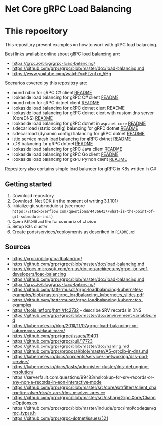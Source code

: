 # Net Core gRPC Load Balancing

# This repository

This repository present examples on how to work with gRPC load balancing.

Best links available online about gRPC load balancing are:
- https://grpc.io/blog/grpc-load-balancing/
- https://github.com/grpc/grpc/blob/master/doc/load-balancing.md
- https://www.youtube.com/watch?v=F2znfxn_5Hg

Scenarios covered by this repository are:
- round robin for gRPC C# client [README](scenarios/NetCore.CSharp.RoundRobin/README.md)
- lookaside load balancing for gRPC C# client [README](scenarios/NetCore.CSharp.Lookaside/README.md)
- round robin for gRPC dotnet client [README](scenarios/NetCore.DotNet.RoundRobin/README.md)
- lookaside load balancing for gRPC dotnet cient [README](scenarios/NetCore.DotNet.Lookaside/README.md)
- lookaside load balancing for gRPC dotnet cient with custom dns server (CoreDNS) [README](scenarios/NetCore.DotNet.Lookaside.CustomDns/README.md)
- lookaside load balancing for gRPC dotnet in `asp.net core` [README](scenarios/NetCore.DotNet.Lookaside.AspNetClient/README.md)
- sidecar load (static config) balancing for gRPC dotnet [README](scenarios/NetCore.DotNet.Sidecar.StaticConfiguration/README.md)
- sidecar load (dynamic config) balancing for gRPC dotnet [README](scenarios/NetCore.DotNet.Sidecar.DynamicConfiguration/README.md)
- istio service mesh load balancing for gRPC dotnet [README](scenarios/NetCore.DotNet.ServiceMesh/README.md)
- xDS balancing for gRPC dotnet [README](scenarios/NetCore.DotNet.xDS/README.md)
- lookaside load balancing for gRPC Java client [README](scenarios/Java.Lookaside/README.md)
- lookaside load balancing for gRPC Go client [README](scenarios/Go.Lookaside/README.md)
- lookaside load balancing for gRPC Python client [README](scenarios/Python.Lookaside/README.md) 

Repository also contains simple load balancer for gRPC in K8s written in C#

## Getting started

1. Download repository 
2. Download .Net SDK (in the moment of writing 3.1.101)
3. Initialize git submodule(s) (see more `https://stackoverflow.com/questions/44366417/what-is-the-point-of-git-submodule-init`)
4. Open `README.md` file for scenario of choice
5. Setup K8s cluster
6. Create pods/services/deployments as described in `README.md` 

## Sources

- https://grpc.io/blog/loadbalancing/ 
- https://github.com/grpc/grpc/blob/master/doc/load-balancing.md 
- https://docs.microsoft.com/en-us/dotnet/architecture/grpc-for-wcf-developers/load-balancing 
- https://github.com/grpc/grpc/blob/master/doc/load-balancing.md
- https://grpc.io/blog/grpc-load-balancing/
- https://github.com/jtattermusch/grpc-loadbalancing-kubernetes-examples/blob/master/grpc_loadbalancing_kubernetes_slides.pdf
- https://github.com/jtattermusch/grpc-loadbalancing-kubernetes-examples
- https://tools.ietf.org/html/rfc2782 - describe SRV records in DNS
- https://github.com/grpc/grpc/blob/master/doc/environment_variables.md
- https://kubernetes.io/blog/2018/11/07/grpc-load-balancing-on-kubernetes-without-tears/
- https://github.com/grpc/grpc/issues/19401
- https://github.com/grpc/grpc/pull/17723
- https://github.com/grpc/grpc/blob/master/doc/naming.md
- https://github.com/grpc/proposal/blob/master/A5-grpclb-in-dns.md
- https://kubernetes.io/docs/concepts/services-networking/dns-pod-service/
- https://kubernetes.io/docs/tasks/administer-cluster/dns-debugging-resolution/
- https://serverfault.com/questions/99483/nslookup-for-srv-records-or-any-non-a-records-in-non-interactive-mode
- https://github.com/grpc/grpc/blob/master/src/core/ext/filters/client_channel/resolver/dns/c_ares/dns_resolver_ares.cc
- https://github.com/grpc/grpc/blob/master/src/csharp/Grpc.Core/ChannelOptions.cs
- https://github.com/grpc/grpc/blob/master/include/grpc/impl/codegen/grpc_types.h
- https://github.com/grpc/grpc-dotnet/issues/521